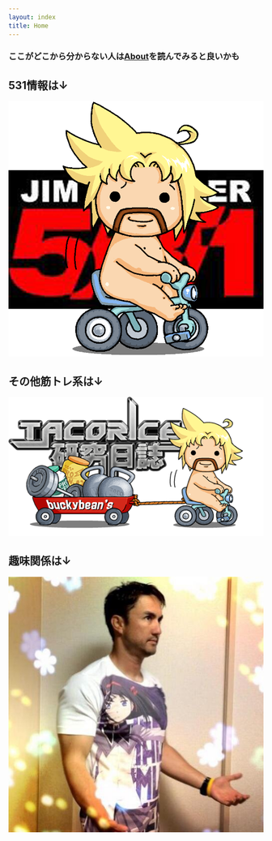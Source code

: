 ```yaml
---
layout: index
title: Home
---
```

### ここがどこから分からない人は[About](https://buckybean.github.io/about.html)を読んでみると良いかも
## 531情報は↓
<a href="https://buckybean.github.io/category/531.html" title="531全般"><img src="assets/mainicon/TRD531.png" alt="531全般" width="550"/></a>

## その他筋トレ系は↓ 
<a href="https://buckybean.github.io/category/tacokennisshi.html" title="タコライス研究日誌⇒筋トレ系雑記"><img src="/assets/mainicon/tacokennisshi.png" alt="タコライス研究日誌⇒筋トレ系雑記" width="550"></a>
## 趣味関係は↓
<a href="https://buckybean.github.io/category/old-tacokennisshi.html" title="タコライス研究日誌跡地⇒趣味雑記"><img src="/assets/mainicon/twitter%20icon.JPG" alt="タコライス研究日誌跡地⇒趣味雑記" width="550"></a>

